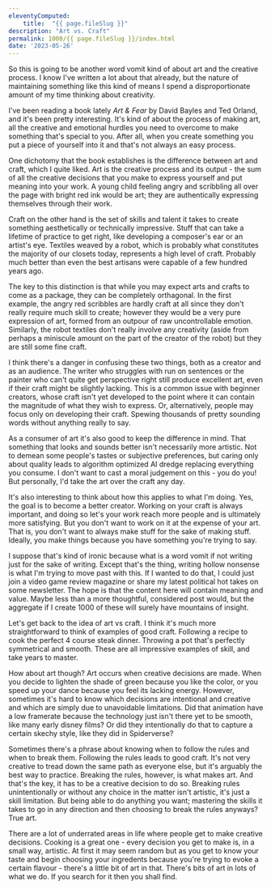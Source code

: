 ```yaml
---
eleventyComputed:
    title:  "{{ page.fileSlug }}"
description: "Art vs. Craft"
permalink: 1000/{{ page.fileSlug }}/index.html
date: '2023-05-26'
---
```


So this is going to be another word vomit kind of about art and the creative process. I know I've written a lot about that already, but the nature of maintaining something like this kind of means I spend a disproportionate amount of my time thinking about creativity.

I've been reading a book lately _Art & Fear_ by David Bayles and Ted Orland, and it's been pretty interesting. It's kind of about the process of making art, all the creative and emotional hurdles you need to overcome to make something that's special to you. After all, when you create something you put a piece of yourself into it and that's not always an easy process.

One dichotomy that the book establishes is the difference between art and craft, which I quite liked. Art is the creative process and its output - the sum of all the creative decisions that you make to express yourself and put meaning into your work. A young child feeling angry and scribbling all over the page with bright red ink would be art; they are authentically expressing themselves through their work.

Craft on the other hand is the set of skills and talent it takes to create something aesthetically or technically impressive. Stuff that can take a lifetime of practice to get right, like developing a composer's ear or an artist's eye. Textiles weaved by a robot, which is probably what constitutes the majority of our closets today, represents a high level of craft. Probably much better than even the best artisans were capable of a few hundred years ago.

The key to this distinction is that while you may expect arts and crafts to come as a package, they can be completely orthagonal. In the first example, the angry red scribbles are hardly craft at all since they don't really require much skill to create; however they would be a very pure expression of art, formed from an outpour of raw uncontrollable emotion. Similarly, the robot textiles don't really involve any creativity (aside from perhaps a miniscule amount on the part of the creator of the robot) but they are still some fine craft.

I think there's a danger in confusing these two things, both as a creator and as an audience. The writer who struggles with run on sentences or the painter who can't quite get perspective right still produce excellent art, even if their craft might be slightly lacking. This is a common issue with beginner creators, whose craft isn't yet developed to the point where it can contain the magnitude of what they wish to express. Or, alternatively, people may focus only on developing their craft. Spewing thousands of pretty sounding words without anything really to say.

As a consumer of art it's also good to keep the difference in mind. That something that looks and sounds better isn't necessarily more artistic. Not to demean some people's tastes or subjective preferences, but caring only about quality leads to algorithm optimized AI dredge replacing everything you consume. I don't want to cast a moral judgement on this - you do you! But personally, I'd take the art over the craft any day.

It's also interesting to think about how this applies to what I'm doing. Yes, the goal is to become a better creator. Working on your craft is always important, and doing so let's your work reach more people and is ultimately more satisfying. But you don't want to work on it at the expense of your art. That is, you don't want to always make stuff for the sake of making stuff. Ideally, you make things because you have something you're trying to say.

I suppose that's kind of ironic because what is a word vomit if not writing just for the sake of writing. Except that's the thing, writing hollow nonsense is what I'm trying to move past with this. If I wanted to do that, I could just join a video game review magazine or share my latest political hot takes on some newsletter. The hope is that the content here will contain meaning and value. Maybe less than a more thoughtful, considered post would, but the aggregate if I create 1000 of these will surely have mountains of insight.

Let's get back to the idea of art vs craft. I think it's much more straightforward to think of examples of good craft. Following a recipe to cook the perfect 4 course steak dinner. Throwing a pot that's perfectly symmetrical and smooth. These are all impressive examples of skill, and take years to master.

How about art though? Art occurs when creative decisions are made. When you decide to lighten the shade of green because you like the color, or you speed up your dance because you feel its lacking energy. However, sometimes it's hard to know which decisions are intentional and creative and which are simply due to unavoidable limitations. Did that animation have a low framerate because the technology just isn't there yet to be smooth, like many early disney films? Or did they intentionally do that to capture a certain skechy style, like they did in Spiderverse?

Sometimes there's a phrase about knowing when to follow the rules and when to break them. Following the rules leads to good craft. It's not very creative to tread down the same path as everyone else, but it's arguably the best way to practice. Breaking the rules, however, is what makes art. And that's the key, it has to be a creative decision to do so. Breaking rules unintentionally or without any choice in the matter isn't artistic, it's just a skill limitation. But being able to do anything you want; mastering the skills it takes to go in any direction and then choosing to break the rules anyways? True art.

There are a lot of underrated areas in life where people get to make creative decisions. Cooking is a great one - every decision you get to make is, in a small way, artistic. At first it may seem random but as you get to know your taste and begin choosing your ingredents because you're trying to evoke a certain flavour - there's a little bit of art in that. There's bits of art in lots of what we do. If you search for it then you shall find.